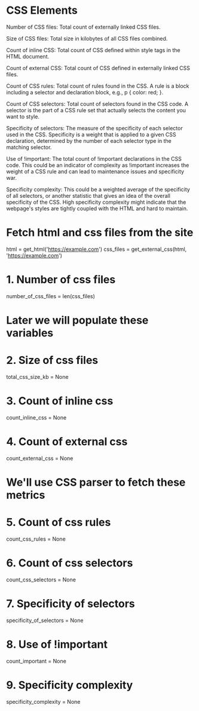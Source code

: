# CSS Elements

Number of CSS files: Total count of externally linked CSS files.

Size of CSS files: Total size in kilobytes of all CSS files combined.

Count of inline CSS: Total count of CSS defined within style tags in the HTML document.

Count of external CSS: Total count of CSS defined in externally linked CSS files.

Count of CSS rules: Total count of rules found in the CSS. A rule is a block including a selector and declaration block, e.g., p { color: red; }.

Count of CSS selectors: Total count of selectors found in the CSS code. A selector is the part of a CSS rule set that actually selects the content you want to style.

Specificity of selectors: The measure of the specificity of each selector used in the CSS. Specificity is a weight that is applied to a given CSS declaration, determined by the number of each selector type in the matching selector.

Use of !important: The total count of !important declarations in the CSS code. This could be an indicator of complexity as !important increases the weight of a CSS rule and can lead to maintenance issues and specificity war.

Specificity complexity: This could be a weighted average of the specificity of all selectors, or another statistic that gives an idea of the overall specificity of the CSS. High specificity complexity might indicate that the webpage's styles are tightly coupled with the HTML and hard to maintain.

# Fetch html and css files from the site

html = get_html('https://example.com')
css_files = get_external_css(html, 'https://example.com')

# 1. Number of css files

number_of_css_files = len(css_files)

# Later we will populate these variables

# 2. Size of css files

total_css_size_kb = None

# 3. Count of inline css

count_inline_css = None

# 4. Count of external css

count_external_css = None

# We'll use CSS parser to fetch these metrics

# 5. Count of css rules

count_css_rules = None

# 6. Count of css selectors

count_css_selectors = None

# 7. Specificity of selectors

specificity_of_selectors = None

# 8. Use of !important

count_important = None

# 9. Specificity complexity

specificity_complexity = None
